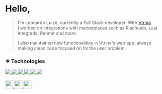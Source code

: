 <h1>Hello,</h1>
<blockquote>
  <p>
    I'm Leonardo Luize, currently a Full Stack developer. With <a target="_new" href="https://vtrina.com">Vtrina</a><br>
    I worked on integrations with marketplaces such as Riachuelo, Loja <br>
    Integrada, Renner and more.
  </p>

  <p>
    I also maintained new functionalities in Vtrina's web app, always<br>
    making clean code focused on fix the user problem.
  </p>
 </blockquote>

### ⚛️ Technologies
<div>
  <a target="_new" href="https://pt-br.reactjs.org/">
    <img src="https://img.shields.io/badge/ReactJs%20-%61DAFB33.svg?&style=for-the-badge&logo=react&logoColor=black&color=61DAFB"/>
  </a>
  <a target="_new" href="https://nextjs.org/">
    <img src="https://img.shields.io/badge/NextJs%20-%61DAFB33.svg?&style=for-the-badge&logo=next.js&logoColor=black&color=FFFFFF"/>
  </a>
  <a target="_new" href="https://nodejs.org/en/">
    <img src="https://img.shields.io/badge/NodeJs%20-%61DAFB33.svg?&style=for-the-badge&logo=node.js&logoColor=white&color=75AC64"/>
  </a>
  <a target="_new" href="https://nodejs.org/en/">
    <img src="https://img.shields.io/badge/js%20-%61DAFB33.svg?&style=for-the-badge&logo=javascript&logoColor=black&color=EFD81D"/>
  </a>
  <a target="_new" href="https://www.mongodb.com/pt-br/1">
    <img src="https://img.shields.io/badge/MongoDb%20-%61DAFB33.svg?&style=for-the-badge&logo=mongodb&logoColor=white&color=023430"/>
  </a>
   <a target="_new" href="https://git-scm.com/">
    <img src="https://img.shields.io/badge/Git%20-%61DAFB33.svg?&style=for-the-badge&logo=git&logoColor=white&color=F54D27"/>
  </a>
</div>
<br>
<div>
  <a target="_new" href="https://www.instagram.com/leooluize/">
    <img width="25" src="https://cdn.jsdelivr.net/npm/simple-icons@3.0.1/icons/instagram.svg" />
  </a>
  <a target="_new" href="https://www.linkedin.com/in/leonardoluize/">
    <img width="25" src="https://cdn.jsdelivr.net/npm/simple-icons@3.0.1/icons/linkedin.svg" />
  </a>
  <a target="_new" href="mailto:leonardo.luize2@gmail.com">
    <img width="25" src="https://cdn.jsdelivr.net/npm/simple-icons@3.0.1/icons/gmail.svg" />
  </a>
</div>
